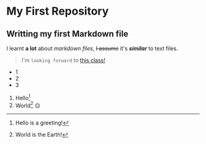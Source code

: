 # My First Repository
## Writting my first Markdown file

I learnt **a lot** about *markdown files*, ~~I assume~~ it's ***similar*** to text files. 
> I'm `looking forward` to [this class!](https://www.youtube.com/watch?v=dQw4w9WgXcQ)

- 1
- 2
- 3

1. Hello[^1]
2. World[^2]
😔

[^1]: Hello is a greeting!
[^2]: World is the Earth!
